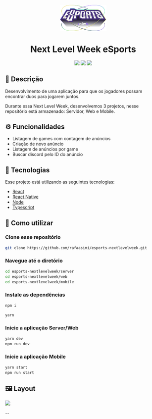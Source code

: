 <p align='center'><img width='150' src="./.github/logo-nlw-esports.svg"/></p>
<h1 align='center'>Next Level Week eSports</h1>
<p align='center'>
<img src="https://img.shields.io/github/repo-size/rafaasimi/esports-nextlevelweek?color=8B5CF6">
<img src="https://img.shields.io/github/languages/count/rafaasimi/esports-nextlevelweek?color=8B5CF6">
<img src="https://img.shields.io/github/last-commit/rafaasimi/esports-nextlevelweek?color=8B5CF6">
</p>

## 🔖 Descrição 
<p>Desenvolvimento de uma aplicação para que os jogadores possam encontrar duos para jogarem juntos.<p>

<p>Durante essa Next Level Week, desenvolvemos 3 projetos, nesse repositório está armazenado: Servidor, Web e Mobile.
</p>

## ⚙️ Funcionalidades
- Listagem de games com contagem de anúncios
- Criação de novo anúncio
- Listagem de anúncios por game
- Buscar discord pelo ID do anúncio

## 🚀 Tecnologias
Esse projeto está utilizando as seguintes tecnologias:

- [React](https://pt-br.reactjs.org/)
- [React Native](https://reactnative.dev/)
- [Node](https://nodejs.org/en/)
- [Typescript](https://www.typescriptlang.org/)

 
## 🎲 Como utilizar
### Clone esse repositório
```bash
git clone https://github.com/rafaasimi/esports-nextlevelweek.git
```
### Navegue até o diretório
```bash
cd esports-nextlevelweek/server
cd esports-nextlevelweek/web
cd esports-nextlevelweek/mobile
```
### Instale as dependências
```bash
npm i
```
```bash
yarn
```
### Inicie a aplicação Server/Web
```bash
yarn dev
npm run dev
```
### Inicie a aplicação Mobile
```bash
yarn start
npm run start
```


## 🖼️ Layout
<img src=".github/tela.gif">

--

